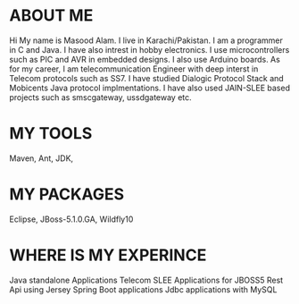 ABOUT ME
=======================================
Hi
My name is Masood Alam.
I live in Karachi/Pakistan.
I am a programmer in C and Java.
I have also intrest in hobby electronics.
I use microcontrollers such as PIC and AVR in embedded designs.
I also use Arduino boards.
As for my career, I am telecommunication Engineer with
deep interst in Telecom protocols such as SS7.
I have studied Dialogic Protocol Stack and Mobicents Java protocol implmentations.
I have also used JAIN-SLEE based projects such as smscgateway, ussdgateway etc.

MY TOOLS
========
Maven, Ant, JDK, 

MY PACKAGES
============
Eclipse, JBoss-5.1.0.GA, Wildfly10

WHERE IS MY EXPERINCE
======================
Java standalone Applications 
Telecom SLEE Applications for JBOSS5
Rest Api using Jersey
Spring Boot applications
Jdbc applications with MySQL
